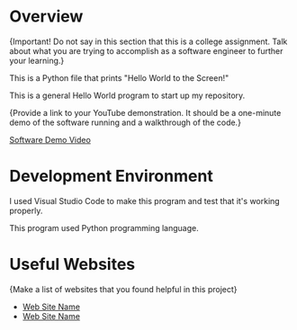 # Overview

{Important!  Do not say in this section that this is a college assignment.  Talk about what you are trying to accomplish as a software engineer to further your learning.}

This is a Python file that prints "Hello World to the Screen!"

This is a general Hello World program to start up my repository.

{Provide a link to your YouTube demonstration.  It should be a one-minute demo of the software running and a walkthrough of the code.}

[Software Demo Video](http://youtube.link.goes.here)

# Development Environment

I used Visual Studio Code to make this program and test that it's working properly.

This program used Python programming language.

# Useful Websites

{Make a list of websites that you found helpful in this project}
* [Web Site Name](http://url.link.goes.here)
* [Web Site Name](http://url.link.goes.here)
